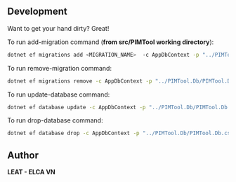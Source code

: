 ## Development

Want to get your hand dirty? Great!

To run add-migration command (**from src/PIMTool working directory**):
```sh
dotnet ef migrations add <MIGRATION_NAME>  -c AppDbContext -p "../PIMTool.Db/PIMTool.Db.csproj" -o "../PIMTool.Db/Migrations"
```

To run remove-migration command:
```sh
dotnet ef migrations remove -c AppDbContext -p "../PIMTool.Db/PIMTool.Db.csproj" -o "../PIMTool.Db/Migrations"
```

To run update-database command:
```sh
dotnet ef database update -c AppDbContext -p "../PIMTool.Db/PIMTool.Db.csproj"
```

To run drop-database command:
```sh
dotnet ef database drop -c AppDbContext -p "../PIMTool.Db/PIMTool.Db.csproj"
```

## Author
**LEAT - ELCA VN**